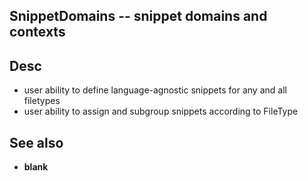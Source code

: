 
<!---
### <beg-file_info>
### document_metadata:
###   - caption: "__blank__"
###     desc: |
###         * AUTO-GENERATED-FILE ;; any direct edits will be lost
###     seeinstead: |
###         *  href="smartpath://mytrybits/t/trytexteditor/txt/blogtef.yaml.txt" find="uuid01rrmy004"
### <end-file_info>
--->

## SnippetDomains           --  snippet domains and contexts

## Desc
* user ability to define language-agnostic snippets for any and all filetypes
* user ability to assign and subgroup snippets according to FileType


## See also
* __blank__


